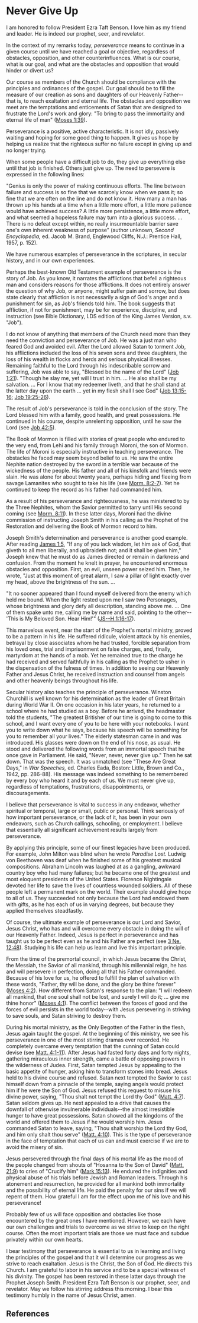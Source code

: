 # Never Give Up

I am honored to follow President Ezra Taft Benson. I love him as my friend and
leader. He is indeed our prophet, seer, and revelator.

In the context of my remarks today, _perseverance_ means to continue in a
given course until we have reached a goal or objective, regardless of
obstacles, opposition, and other counterinfluences. What is our course, what
is our goal, and what are the obstacles and opposition that would hinder or
divert us?

Our course as members of the Church should be compliance with the principles
and ordinances of the gospel. Our goal should be to fill the measure of our
creation as sons and daughters of our Heavenly Father--that is, to reach
exaltation and eternal life. The obstacles and opposition we meet are the
temptations and enticements of Satan that are designed to frustrate the Lord's
work and glory: "To bring to pass the immortality and eternal life of man"
([Moses 1:39](/scriptures/pgp/moses/1.39?lang=eng#38)).

Perseverance is a positive, active characteristic. It is not idly, passively
waiting and hoping for some good thing to happen. It gives us hope by helping
us realize that the righteous suffer no failure except in giving up and no
longer trying.

When some people have a difficult job to do, they give up everything else
until that job is finished. Others just give up. The need to persevere is
expressed in the following lines:

"Genius is only the power of making continuous efforts. The line between
failure and success is so fine that we scarcely know when we pass it; so fine
that we are often on the line and do not know it. How many a man has thrown up
his hands at a time when a little more effort, a little more patience would
have achieved success? A little more persistence, a little more effort, and
what seemed a hopeless failure may turn into a glorious success. ... There is no
defeat except within, no really insurmountable barrier save one's own inherent
weakness of purpose" (author unknown, _Second Encyclopedia,_ ed. Jacob M.
Brand, Englewood Cliffs, N.J.: Prentice Hall, 1957, p. 152).

We have numerous examples of perseverance in the scriptures, in secular
history, and in our own experiences.

Perhaps the best-known Old Testament example of perseverance is the story of
Job. As you know, it narrates the afflictions that befell a righteous man and
considers reasons for those afflictions. It does not entirely answer the
question of why Job, or anyone, might suffer pain and sorrow, but does state
clearly that affliction is not necessarily a sign of God's anger and a
punishment for sin, as Job's friends told him. The book suggests that
affliction, if not for punishment, may be for experience, discipline, and
instruction (see Bible Dictionary, LDS edition of the King James Version, s.v.
"Job").

I do not know of anything that members of the Church need more than they need
the conviction and perseverance of Job. He was a just man who feared God and
avoided evil. After the Lord allowed Satan to torment Job, his afflictions
included the loss of his seven sons and three daughters, the loss of his
wealth in flocks and herds and serious physical illnesses. Remaining faithful
to the Lord through his indescribable sorrow and suffering, Job was able to
say, "Blessed be the name of the Lord" ([Job
1:21](/scriptures/ot/job/1.21?lang=eng#20)). "Though he slay me, yet will I
trust in him. ... He also shall be my salvation. ... For I know that my redeemer
liveth, and that he shall stand at the latter day upon the earth ... yet in my
flesh shall I see God" ([Job
13:15-16](/scriptures/ot/job/13.15-16?lang=eng#14); [Job
19:25-26](/scriptures/ot/job/19.25-26?lang=eng#24)).

The result of Job's perseverance is told in the conclusion of the story. The
Lord blessed him with a family, good health, and great possessions. He
continued in his course, despite unrelenting opposition, until he saw the Lord
(see [Job 42:5](/scriptures/ot/job/42.5?lang=eng#4)).

The Book of Mormon is filled with stories of great people who endured to the
very end, from Lehi and his family through Moroni, the son of Mormon. The life
of Moroni is especially instructive in teaching perseverance. The obstacles he
faced may seem beyond belief to us. He saw the entire Nephite nation destroyed
by the sword in a terrible war because of the wickedness of the people. His
father and all of his kinsfolk and friends were slain. He was alone for about
twenty years, perhaps hiding and fleeing from savage Lamanites who sought to
take his life (see [Morm. 8:2-7](/scriptures/bofm/morm/8.2-7?lang=eng#1)). Yet
he continued to keep the record as his father had commanded him.

As a result of his perseverance and righteousness, he was ministered to by the
Three Nephites, whom the Savior permitted to tarry until His second coming
(see [Morm. 8:11](/scriptures/bofm/morm/8.11?lang=eng#10)). In these latter
days, Moroni had the divine commission of instructing Joseph Smith in his
calling as the Prophet of the Restoration and delivering the Book of Mormon
record to him.

Joseph Smith's determination and perseverance is another good example. After
reading [James 1:5](/scriptures/nt/james/1.5?lang=eng#4), "If any of you lack
wisdom, let him ask of God, that giveth to all men liberally, and upbraideth
not; and it shall be given him," Joseph knew that he must do as James directed
or remain in darkness and confusion. From the moment he knelt in prayer, he
encountered enormous obstacles and opposition. First, an evil, unseen power
seized him. Then, he wrote, "Just at this moment of great alarm, I saw a
pillar of light exactly over my head, above the brightness of the sun. ...

"It no sooner appeared than I found myself delivered from the enemy which held
me bound. When the light rested upon me I saw two Personages, whose brightness
and glory defy all description, standing above me. ... One of them spake unto
me, calling me by name and said, pointing to the other--'This is My Beloved
Son. Hear Him!'" ([JS--H 1:16-17](/scriptures/pgp/js-h/1.16-17?lang=eng#15)).

This marvelous event, near the start of the Prophet's mortal ministry, proved
to be a pattern in his life. He suffered ridicule, violent attack by his
enemies, betrayal by close associates whom he had trusted, forcible separation
from his loved ones, trial and imprisonment on false charges, and, finally,
martyrdom at the hands of a mob. Yet he remained true to the charge he had
received and served faithfully in his calling as the Prophet to usher in the
dispensation of the fulness of times. In addition to seeing our Heavenly
Father and Jesus Christ, he received instruction and counsel from angels and
other heavenly beings throughout his life.

Secular history also teaches the principle of perseverance. Winston Churchill
is well known for his determination as the leader of Great Britain during
World War II. On one occasion in his later years, he returned to a school
where he had studied as a boy. Before he arrived, the headmaster told the
students, "The greatest Britisher of our time is going to come to this school,
and I want every one of you to be here with your notebooks. I want you to
write down what he says, because his speech will be something for you to
remember all your lives." The elderly statesman came in and was introduced.
His glasses were down on the end of his nose, as usual. He stood and delivered
the following words from an immortal speech that he once gave in Parliament.
He said, "Never, never, never give up." Then he sat down. That was the speech.
It was unmatched (see "These Are Great Days," in _War Speeches,_ ed. Charles
Eada, Boston: Little, Brown and Co., 1942, pp. 286-88). His message was indeed
something to be remembered by every boy who heard it and by each of us. We
must never give up, regardless of temptations, frustrations, disappointments,
or discouragements.

I believe that perseverance is vital to success in any endeavor, whether
spiritual or temporal, large or small, public or personal. Think seriously of
how important perseverance, or the lack of it, has been in your own endeavors,
such as Church callings, schooling, or employment. I believe that essentially
all significant achievement results largely from perseverance.

By applying this principle, some of our finest legacies have been produced.
For example, John Milton was blind when he wrote _Paradise Lost._ Ludwig von
Beethoven was deaf when he finished some of his greatest musical compositions.
Abraham Lincoln was laughed at as a gangling, awkward country boy who had many
failures; but he became one of the greatest and most eloquent presidents of
the United States. Florence Nightingale devoted her life to save the lives of
countless wounded soldiers. All of these people left a permanent mark on the
world. Their example should give hope to all of us. They succeeded not only
because the Lord had endowed them with gifts, as he has each of us in varying
degrees, but because they applied themselves steadfastly.

Of course, the ultimate example of perseverance is our Lord and Savior, Jesus
Christ, who has and will overcome every obstacle in doing the will of our
Heavenly Father. Indeed, Jesus is perfect in perseverance and has taught us to
be perfect even as he and his Father are perfect (see [3 Ne.
12:48](/scriptures/bofm/3-ne/12.48?lang=eng#47)). Studying his life can help
us learn and live this important principle.

From the time of the premortal council, in which Jesus became the Christ, the
Messiah, the Savior of all mankind, through his millennial reign, he has and
will persevere in perfection, doing all that his Father commanded. Because of
his love for us, he offered to fulfill the plan of salvation with these words,
"Father, thy will be done, and the glory be thine forever" ([Moses
4:2](/scriptures/pgp/moses/4.2?lang=eng#1)). How different from Satan's
response to the plan: "I will redeem all mankind, that one soul shall not be
lost, and surely I will do it; ... give me thine honor" ([Moses
4:1](/scriptures/pgp/moses/4.1?lang=eng#0)). The conflict between the forces
of good and the forces of evil persists in the world today--with Jesus
persevering in striving to save souls, and Satan striving to destroy them.

During his mortal ministry, as the Only Begotten of the Father in the flesh,
Jesus again taught the gospel. At the beginning of this ministry, we see his
perseverance in one of the most stirring dramas ever recorded. He completely
overcame every temptation that the cunning of Satan could devise (see [Matt.
4:1-11](/scriptures/nt/matt/4.1-11?lang=eng#0)). After Jesus had fasted forty
days and forty nights, gathering miraculous inner strength, came a battle of
opposing powers in the wilderness of Judea. First, Satan tempted Jesus by
appealing to the basic appetite of hunger, asking him to transform stones into
bread. Jesus held to his divine course and refused. Satan next tempted the
Savior to cast himself down from a pinnacle of the temple, saying angels would
protect him if he were the Son of God. Jesus refused this request to misuse
his divine power, saying, "Thou shalt not tempt the Lord thy God" ([Matt.
4:7](/scriptures/nt/matt/4.7?lang=eng#6)). Satan seldom gives up. He next
appealed to a drive that causes the downfall of otherwise invulnerable
individuals--the almost irresistible hunger to have great possessions. Satan
showed all the kingdoms of the world and offered them to Jesus if he would
worship him. Jesus commanded Satan to leave, saying, "Thou shalt worship the
Lord thy God, and him only shalt thou serve" ([Matt.
4:10](/scriptures/nt/matt/4.10?lang=eng#9)). This is the type of perseverance
in the face of temptation that each of us can and must exercise if we are to
avoid the misery of sin.

Jesus persevered through the final days of his mortal life as the mood of the
people changed from shouts of "Hosanna to the Son of David" ([Matt.
21:9](/scriptures/nt/matt/21.9?lang=eng#8)) to cries of "Crucify him" ([Mark
15:13](/scriptures/nt/mark/15.13?lang=eng#12)). He endured the indignities and
physical abuse of his trials before Jewish and Roman leaders. Through his
atonement and resurrection, he provided for all mankind both immortality and
the possibility of eternal life. He paid the penalty for our sins if we will
repent of them. How grateful I am for the effect upon me of his love and his
perseverance!

Probably few of us will face opposition and obstacles like those encountered
by the great ones I have mentioned. However, we each have our own challenges
and trials to overcome as we strive to keep on the right course. Often the
most important trials are those we must face and subdue privately within our
own hearts.

I bear testimony that perseverance is essential to us in learning and living
the principles of the gospel and that it will determine our progress as we
strive to reach exaltation. Jesus is the Christ, the Son of God. He directs
this Church. I am grateful to labor in his service and to be a special witness
of his divinity. The gospel has been restored in these latter days through the
Prophet Joseph Smith. President Ezra Taft Benson is our prophet, seer, and
revelator. May we follow his stirring address this morning. I bear this
testimony humbly in the name of Jesus Christ, amen.

## References

